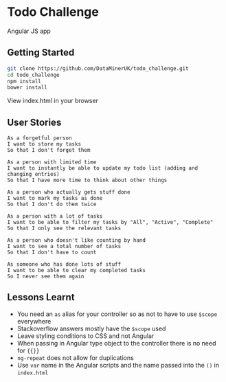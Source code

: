 # Todo Challenge

Angular JS app

## Getting Started

```bash
git clone https://github.com/DataMinerUK/todo_challenge.git
cd todo_challenge
npm install
bower install
```

View index.html in your browser

## User Stories

```
As a forgetful person
I want to store my tasks
So that I don't forget them

As a person with limited time
I want to instantly be able to update my todo list (adding and changing entries)
So that I have more time to think about other things

As a person who actually gets stuff done
I want to mark my tasks as done
So that I don't do them twice

As a person with a lot of tasks
I want to be able to filter my tasks by "All", "Active", "Complete"
So that I only see the relevant tasks

As a person who doesn't like counting by hand
I want to see a total number of tasks
So that I don't have to count

As someone who has done lots of stuff
I want to be able to clear my completed tasks
So I never see them again
```

## Lessons Learnt

* You need an `as` alias for your controller so as not to have to use `$scope` everywhere
* Stackoverflow answers mostly have the `$scope` used
* Leave styling conditions to CSS and not Angular
* When passing in Angular type object to the controller there is no need for `{{}}`
* `ng-repeat` does not allow for duplications
* Use `var` name in the Angular scripts and the name passed into the `()` in `index.html`
